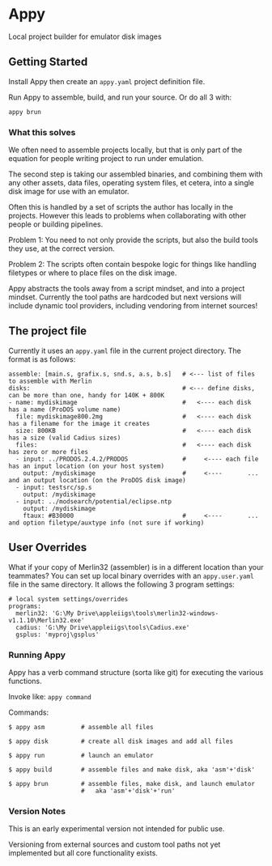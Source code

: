 # Appy

Local project builder for emulator disk images

## Getting Started

Install Appy then create an `appy.yaml` project definition file. 

Run Appy to assemble, build, and run your source.  Or do all 3 with:
```
appy brun
```

### What this solves

We often need to assemble projects locally, but that is only part of the equation for people writing project to run under emulation.  

The second step is taking our assembled binaries, and combining them with any other assets, data files, operating system files, et cetera, into a single disk image for use with an emulator. 

Often this is handled by a set of scripts the author has locally in the projects.  However this leads to problems when collaborating with other people or building pipelines. 

Problem 1: You need to not only provide the scripts, but also the build tools they use, at the correct version.

Problem 2: The scripts often contain bespoke logic for things like handling filetypes or where to place files on the disk image. 

Appy abstracts the tools away from a script mindset, and into a project mindset.  Currently the tool paths are hardcoded but next versions will include dynamic tool providers, including vendoring from internet sources!

## The project file

Currently it uses an `appy.yaml` file in the current project directory. The format is as follows:
```
assemble: [main.s, grafix.s, snd.s, a.s, b.s]   # <--- list of files to assemble with Merlin                  
disks:                                          # <--- define disks, can be more than one, handy for 140K + 800K
- name: mydiskimage                             #   <---- each disk has a name (ProDOS volume name)
  file: mydiskimage800.2mg                      #   <---- each disk has a filename for the image it creates
  size: 800KB                                   #   <---- each disk has a size (valid Cadius sizes)
  files:                                        #   <---- each disk has zero or more files
  - input: ../PRODOS.2.4.2/PRODOS               #     <---- each file has an input location (on your host system)
    output: /mydiskimage                        #     <----       ... and an output location (on the ProDOS disk image)
  - input: testsrc/sp.s
    output: /mydiskimage
  - input: ../modsearch/potential/eclipse.ntp
    output: /mydiskimage
    ftaux: #B30000                              #     <----       ... and option filetype/auxtype info (not sure if working)
```

## User Overrides
What if your copy of Merlin32 (assembler) is in a different location than your teammates?  You can set up local binary overrides with an `appy.user.yaml` file in the same directory.  It allows the following 3 program settings:
```
# local system settings/overrides
programs:
  merlin32: 'G:\My Drive\appleiigs\tools\merlin32-windows-v1.1.10\Merlin32.exe'
  cadius: 'G:\My Drive\appleiigs\tools\Cadius.exe'
  gsplus: 'myproj\gsplus'
```

### Running Appy

Appy has a verb command structure (sorta like git) for executing the various functions. 

Invoke like: `appy command`

Commands:
```
$ appy asm          # assemble all files

$ appy disk         # create all disk images and add all files

$ appy run          # launch an emulator

$ appy build        # assemble files and make disk, aka 'asm'+'disk'

$ appy brun         # assemble files, make disk, and launch emulator
                    #   aka 'asm'+'disk'+'run'
```

### Version Notes
This is an early experimental version not intended for public use.

Versioning from external sources and custom tool paths not yet implemented but all core functionality exists.
